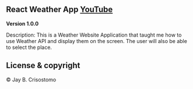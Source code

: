 ## React Weather App [YouTube](https://www.youtube.com/watch?v=zGDpKGyzi2U&ab_channel=notahacker)

**Version 1.0.0** 

Description:
This is a Weather Website Application that taught me how to use Weather API and display them on the screen. The user will also be able to select the place.


## License & copyright

© Jay B. Crisostomo
